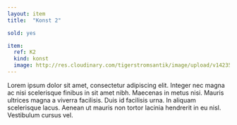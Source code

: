 ```yaml
---
layout: item
title:  "Konst 2"

sold: yes

item:
  ref: K2
  kind: konst
  image: http://res.cloudinary.com/tigerstromsantik/image/upload/v1423508149/367_Sockersk%C3%A5l_rjm0d2.jpg
---
```


Lorem ipsum dolor sit amet, consectetur adipiscing elit. Integer nec magna ac nisi scelerisque finibus in sit amet nibh. Maecenas in metus nisi. Mauris ultrices magna a viverra facilisis. Duis id facilisis urna. In aliquam scelerisque lacus. Aenean ut mauris non tortor lacinia hendrerit in eu nisl. Vestibulum cursus vel.

